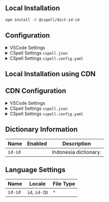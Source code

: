 ## Local Installation

```sh
npm install -D @cspell/dict-id-id
```

## Configuration

<details>
<summary>VSCode Settings</summary>

Add the following to your VSCode settings:

**`.vscode/settings.json`**

```jsonc
{
  "cSpell.import": ["@cspell/dict-id-id/cspell-ext.json"],
  "cSpell.language": "id, id-ID",
}
```

</details>

<details>
<summary>CSpell Settings <code>cspell.json</code></summary>

**`cspell.json`**

```jsonc
{
  "import": ["@cspell/dict-id-id/cspell-ext.json"],
  "language": "id, id-ID",
}
```

</details>

<details>
<summary>CSpell Settings <code>cspell.config.yaml</code></summary>

**`cspell.config.yaml`**

```yaml
import:
  - '@cspell/dict-id-id/cspell-ext.json'
language: id, id-ID
```

</details>

## Local Installation using CDN

## CDN Configuration

<details>
<summary>VSCode Settings</summary>

Add the following to your VSCode settings:

**`.vscode/settings.json`**

```jsonc
{
  "cSpell.import": ["https://cdn.jsdelivr.net/npm/@cspell/dict-id-id@latest/cspell-ext.json/cspell-ext.json"],
  "cSpell.language": "id, id-ID",
}
```

</details>

<details>
<summary>CSpell Settings <code>cspell.json</code></summary>

**`cspell.json`**

```jsonc
{
  "import": ["https://cdn.jsdelivr.net/npm/@cspell/dict-id-id@latest/cspell-ext.json/cspell-ext.json"],
  "language": "id, id-ID",
}
```

</details>

<details>
<summary>CSpell Settings <code>cspell.config.yaml</code></summary>

**`cspell.config.yaml`**

```yaml
import:
  - https://cdn.jsdelivr.net/npm/@cspell/dict-id-id@latest/cspell-ext.json/cspell-ext.json
language: id, id-ID
```

</details>

## Dictionary Information

| Name    | Enabled | Description           |
| ------- | ------- | --------------------- |
| `id-id` |         | Indonesia dictionary. |

## Language Settings

| Name    | Locale        | File Type |
| ------- | ------------- | --------- |
| `id-id` | `id`, `id-ID` | `*`       |
